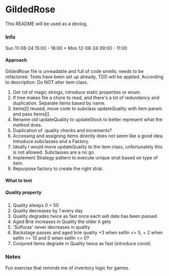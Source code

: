 # GildedRose
This README will be used as a devlog.

### Info
Sun 11-08-24 15:00 - 18:00 + Mon 12-08-24 09:00 - 11:00

#### Approach
GildedRose file is unreadable and full of code smells; needs to be refactored. 
Tests have been set up already, TDD will be applied. According to description: Do NOT alter item class. 

1. Get rid of magic strings, introduce static properties or enum. 
1. If tree makes file a chore to read, and there's a lot of redundancy and duplication. Separate items based by name. 
3. items[i] reused, move code to subclass updateQuality with item param and pass items[i].
4. Rename old updateQuality to updateStock to better represent what the method does. 
5. Duplication of .quality checks and increments?
6. Accessing and assigning items directly does not seem like a good idea. Introduce subclasses and a Factory. 
7. Ideally I would move updateQuality to the item class, unfortunately this is not allowed. Subclasses are a no go.
8. Implement Strategy pattern to execute unique strat based on type of item.
9. Repurpose factory to create the right strat. 

#### What to test
##### Quality property
1. Quality always 0 < 50
2. Quality decreases by 1 every day
2. Quality degrades twice as fast once each sell date has been passed
3. Aged Brie increases in Quality the older it gets
4. 'Sulfuras' never decreases in quality
5. Backstage passes and aged brie quality +3 when sellIn <= 5, + 2 when sellIn <= 10 and 0 when sellIn <= 0? 
6. Conjured items degrade in Quality twice as fast (introduce const)

### Notes
Fun exercise that reminds me of inventory logic for games. 

